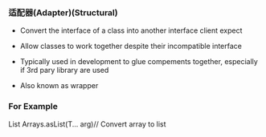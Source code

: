### 适配器(Adapter)(Structural)

* Convert the interface of a class into another interface client expect

* Allow classes to work together despite their incompatible interface

* Typically used in development to glue compements together, especially if 3rd pary library are used

* Also known as wrapper

### For Example

List Arrays.asList(T... arg)// Convert array to list
